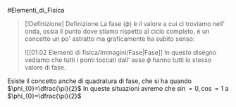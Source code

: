 #Elementi_di_Fisica 
>[!Definizione]  Definizione
>La fase ($\phi$) è il valore a cui ci troviamo nell’ onda, ossia il punto dove stiamo rispetto al ciclo completo, è un concetto un po' astratto ma graficamente ha subito senso:
>
>![[01.02 Elementi di fisica/Immagini/Fase|Fase]]
>In questo disegno vediamo che tutti i ponti toccati dall’ asse $\phi$ hanno tutti lo stesso valore di fase.

Esiste il concetto anche di quadratura di fase, che si ha quando $\phi_{0}=\dfrac{\pi}{2}$
In queste situazioni avremo che $\sin=0,\cos=1$ a $\phi_{0}=\dfrac{\pi}{2}$
 